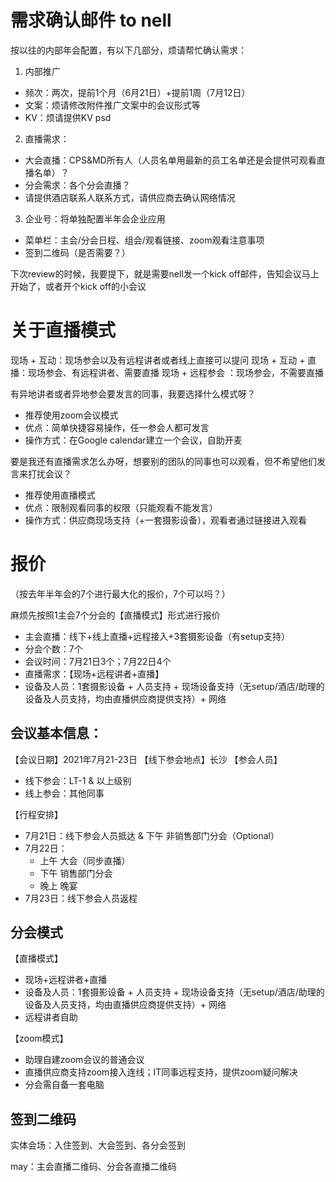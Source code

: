 # 需求确认邮件 to nell

按以往的内部年会配置，有以下几部分，烦请帮忙确认需求：

1. 内部推广
- 频次：两次，提前1个月（6月21日）+提前1周（7月12日）
- 文案：烦请修改附件推广文案中的会议形式等
- KV：烦请提供KV psd

2. 直播需求：
- 大会直播：CPS&MD所有人（人员名单用最新的员工名单还是会提供可观看直播名单）？
- 分会需求：各个分会直播？
- 请提供酒店联系人联系方式，请供应商去确认网络情况

3. 企业号：将单独配置半年会企业应用
- 菜单栏：主会/分会日程、组会/观看链接、zoom观看注意事项
- 签到二维码（是否需要？）


下次review的时候，我要提下，就是需要nell发一个kick off邮件，告知会议马上开始了，或者开个kick off的小会议

# 关于直播模式



现场 + 互动：现场参会以及有远程讲者或者线上直接可以提问
现场 + 互动 + 直播：现场参会、有远程讲者、需要直播
现场 + 远程参会 ：现场参会，不需要直播


有异地讲者或者异地参会要发言的同事，我要选择什么模式呀？
- 推荐使用zoom会议模式
- 优点：简单快捷容易操作，任一参会人都可发言
- 操作方式：在Google calendar建立一个会议，自助开麦

要是我还有直播需求怎么办呀，想要别的团队的同事也可以观看，但不希望他们发言来打扰会议？
- 推荐使用直播模式
- 优点：限制观看同事的权限（只能观看不能发言）
- 操作方式：供应商现场支持（+一套摄影设备），观看者通过链接进入观看


# 报价
（按去年半年会的7个进行最大化的报价，7个可以吗？）

麻烦先按照1主会7个分会的【直播模式】形式进行报价
- 主会直播：线下+线上直播+远程接入+3套摄影设备（有setup支持）
- 分会个数：7个
- 会议时间：7月21日3个；7月22日4个
- 直播需求：【现场+远程讲者+直播】
- 设备及人员：1套摄影设备 + 人员支持 + 现场设备支持（无setup/酒店/助理的设备及人员支持，均由直播供应商提供支持）+ 网络

## 会议基本信息：

【会议日期】2021年7月21-23日
【线下参会地点】长沙
【参会人员】
- 线下参会：LT-1 & 以上级别
- 线上参会：其他同事

【行程安排】
- 7月21日：线下参会人员抵达 & 下午 非销售部门分会（Optional）
- 7月22日：
   - 上午 大会（同步直播）
   - 下午 销售部门分会
   - 晚上 晚宴
- 7月23日：线下参会人员返程

## 分会模式
【直播模式】
- 现场+远程讲者+直播
- 设备及人员：1套摄影设备 + 人员支持 + 现场设备支持（无setup/酒店/助理的设备及人员支持，均由直播供应商提供支持）+ 网络
- 远程讲者自助

【zoom模式】
- 助理自建zoom会议的普通会议
- 直播供应商支持zoom接入连线；IT同事远程支持，提供zoom疑问解决
- 分会需自备一套电脑


## 签到二维码
实体会场：入住签到、大会签到、各分会签到

may：主会直播二维码、分会各直播二维码
